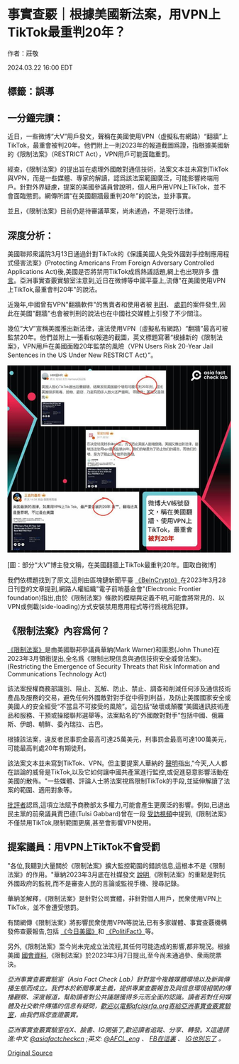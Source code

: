 # 事實查覈｜根據美國新法案，用VPN上TikTok最重判20年？

作者：莊敬

2024.03.22 16:00 EDT

## 標籤：誤導

## 一分鐘完讀：

近日，一些微博“大V”用戶發文，聲稱在美國使用VPN（虛擬私有網路）“翻牆”上TikTok，最重會被判20年。他們附上一則2023年的報道截圖爲證，指根據美國新的《限制法案》（RESTRICT Act），VPN用戶可能面臨重罰。

經查，《限制法案》的提出旨在處理外國敵對通信技術，法案文本並未寫到TikTok與VPN，而是一些媒體、專家的解讀，認爲該法案範圍廣泛，可能影響終端用戶。針對外界疑慮，提案的美國參議員曾說明，個人用戶用VPN上TikTok，並不會面臨懲罰。網傳所謂“在美國翻牆最重判20年”的說法，並非事實。

並且，《限制法案》目前仍是待審議草案，尚未通過，不是現行法律。

## 深度分析：

美國聯邦衆議院3月13日通過針對TikTok的《保護美國人免受外國對手控制應用程式侵害法案》(Protecting Americans From Foreign Adversary Controlled Applications Act)後,美國是否將禁用TikTok成爲熱議話題,網上也出現許多 [傳言](2024-03-15_事實快查｜中國熱議美國針對Tiktok立法進展，哪些說法有問題？.md)。亞洲事實查覈實驗室注意到,近日在微博等中國平臺上,流傳"在美國使用VPN上TikTok,最重會判20年"的說法。

近幾年,中國曾有VPN"翻牆軟件"的售賣者和使用者被 [判刑](https://www.rfa.org/mandarin/yataibaodao/renquanfazhi/ql2-10112018093945.html)、 [處罰](https://www.rfa.org/mandarin/yataibaodao/meiti/ql1-03282019092847.html)的案件發生,因此在美國"翻牆"也會被判刑的說法也在中國社交媒體上引發了不少關注。

幾位“大V”宣稱美國推出新法律，違法使用VPN（虛擬私有網路）“翻牆”最高可被監禁20年。他們並附上一張看似報道的截圖，英文標題寫著“根據新的《限制法案》，VPN用戶在美國面臨20年監禁的風險（VPN Users Risk 20-Year Jail Sentences in the US Under New RESTRICT Act）”。

![[圖：部分“大V”博主發文稱，在美國翻牆上TikTok最重判20年。圖取自微博]](images/V2U24EVBXTMIQ75DC7MO5GAMVM.jpg)

[圖：部分“大V”博主發文稱，在美國翻牆上TikTok最重判20年。圖取自微博]

我們依標題找到了原文,這則由區塊鏈新聞平臺 [《BeInCrypto》](https://beincrypto.com/vpn-users-risk-20-year-jail-sentences-us-restrict-act/)在2023年3月28日刊登的文章提到,網路人權組織"電子前哨基金會"(Electronic Frontier foundation)指出,由於《限制法案》條款的模糊與定義不明,可能會將常見的、以VPN或側載(side-loading)方式安裝禁用應用程式等行爲視爲犯罪。

## 《限制法案》內容爲何？

[《限制法案》](https://www.congress.gov/bill/118th-congress/senate-bill/686/text)是由美國聯邦參議員華納(Mark Warner)和圖恩(John Thune)在2023年3月領銜提出,全名爲《限制出現信息與通信技術安全威脅法案》。(Restricting the Emergence of Security Threats that Risk Information and Communications Technology Act)

該法案授權商務部識別、阻止、瓦解、防止、禁止、調查和削減任何涉及通信技術產品及服務的交易，避免任何外國敵對對手從中得到利益，及防止美國國家安全或美國人的安全經受“不當且不可接受的風險”。這包括“破壞或顛覆”美國通訊技術產品和服務、干預或操縱聯邦選舉等。法案點名的“外國敵對對手”包括中國、俄羅斯、伊朗、朝鮮、委內瑞拉、古巴。

根據該法案，違反者民事罰金最高可達25萬美元，刑事罰金最高可達100萬美元，可能最高判處20年有期徒刑。

該法案文本並未寫到TikTok、VPN。但主要提案人華納的 [聲明](https://www.warner.senate.gov/public/index.cfm/2023/3/senators-introduce-bipartisan-bill-to-tackle-national-security-threats-from-foreign-tech)指出,"今天,人人都在談論的威脅是TikTok,以及它如何讓中國共產黨進行監控,或促進惡意影響活動在美國的散佈。"一些媒體、評論人士將法案視爲限制TikTok的手段,並延伸解讀了法案的範圍、適用對象等。

[批評者](https://www.eff.org/deeplinks/2023/04/broad-vague-restrict-act-dangerous-substitute-comprehensive-data-privacy)認爲,這項立法賦予商務部太多權力,可能會產生更廣泛的影響。例如,已退出民主黨的前衆議員賈巴德(Tulsi Gabbard)曾在一段 [受訪視頻](https://www.youtube.com/watch?v=BAzBPuVLbOw&t=34s)中提到,《限制法案》不僅禁用TikTok,限制範圍更廣,甚至會影響VPN使用。

## 提案議員：用VPN上TikTok不會受罰

"各位,我聽到大量關於《限制法案》擴大監控範圍的錯誤信息,這根本不是《限制法案》的作用。"華納2023年3月底在社媒發文 [說明](https://twitter.com/MarkWarner/status/1641851815833501715),《限制法案》的重點是對抗外國政府的監視,而不是審查人民的言論或監視手機、搜尋記錄。

華納並解釋，《限制法案》是針對公司實體，非針對個人用戶，民衆使用VPN上TikTok，並不會遭受懲罰。

有關網傳《限制法案》將影響民衆使用VPN等說法,已有多家媒體、事實查覈機構發佈查覈報告,包括 [《今日美國》](https://www.usatoday.com/story/news/factcheck/2023/04/26/fact-check-restrict-act-aimed-foreign-companies-not-individuals/11695917002/)和 [《PolitiFact》](https://www.politifact.com/factchecks/2023/apr/19/instagram-posts/would-the-restrict-act-criminalize-the-use-of-vpns/)等。

另外,《限制法案》至今尚未完成立法流程,其任何可能造成的影響,都非現況。根據美國 [國會資料](https://www.congress.gov/bill/118th-congress/senate-bill/686?s=1&r=15),《限制法案》於2023年3月7日提出,至今尚未通過參、衆兩院票決。

*亞洲事實查覈實驗室（Asia Fact Check Lab）針對當今複雜媒體環境以及新興傳播生態而成立。我們本於新聞專業主義，提供專業查覈報告及與信息環境相關的傳播觀察、深度報道，幫助讀者對公共議題獲得多元而全面的認識。讀者若對任何媒體及社交軟件傳播的信息有疑問，歡迎以電郵afcl@rfa.org寄給亞洲事實查覈實驗室，由我們爲您查證覈實。*

*亞洲事實查覈實驗室在X、臉書、IG開張了,歡迎讀者追蹤、分享、轉發。X這邊請進:中文*  [*@asiafactcheckcn*](https://twitter.com/asiafactcheckcn)  *;英文:*  [*@AFCL\_eng*](https://twitter.com/AFCL_eng)  *、*  [*FB在這裏*](https://www.facebook.com/asiafactchecklabcn)  *、*  [*IG也別忘了*](https://www.instagram.com/asiafactchecklab/)  *。*



[Original Source](https://www.rfa.org/mandarin/shishi-hecha/hc-03222024155616.html)